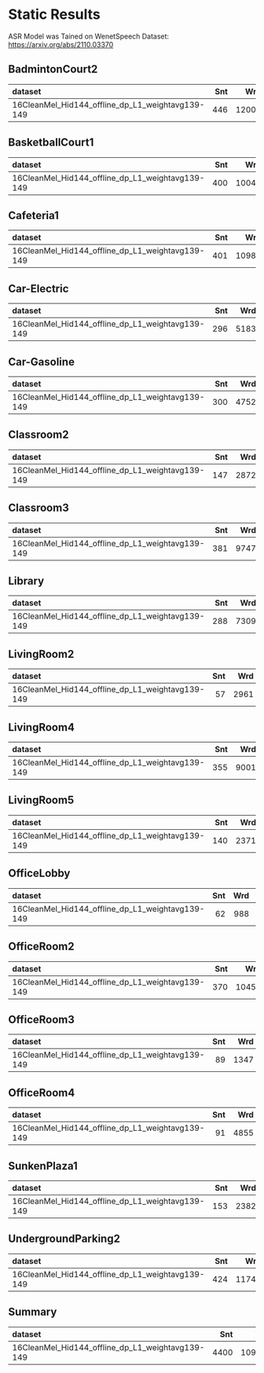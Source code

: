 # Static Results

ASR Model was Tained on WenetSpeech Dataset: https://arxiv.org/abs/2110.03370



## BadmintonCourt2
| dataset                                          |   Snt |   Wrd |   Corr |   Sub |   Del |   Ins |   Err |   S.Err |
|:-------------------------------------------------|------:|------:|-------:|------:|------:|------:|------:|--------:|
| 16CleanMel_Hid144_offline_dp_L1_weightavg139-149 |   446 | 12001 |   71.0 |  17.8 |  11.2 |   1.2 |  30.2 |    81.2 |

## BasketballCourt1
| dataset                                          |   Snt |   Wrd |   Corr |   Sub |   Del |   Ins |   Err |   S.Err |
|:-------------------------------------------------|------:|------:|-------:|------:|------:|------:|------:|--------:|
| 16CleanMel_Hid144_offline_dp_L1_weightavg139-149 |   400 | 10045 |   89.5 |   4.5 |   6.0 |   0.5 |  11.0 |    63.7 |

## Cafeteria1
| dataset                                          |   Snt |   Wrd |   Corr |   Sub |   Del |   Ins |   Err |   S.Err |
|:-------------------------------------------------|------:|------:|-------:|------:|------:|------:|------:|--------:|
| 16CleanMel_Hid144_offline_dp_L1_weightavg139-149 |   401 | 10983 |   70.2 |  21.7 |   8.0 |   1.1 |  30.9 |    88.5 |

## Car-Electric
| dataset                                          |   Snt |   Wrd |   Corr |   Sub |   Del |   Ins |   Err |   S.Err |
|:-------------------------------------------------|------:|------:|-------:|------:|------:|------:|------:|--------:|
| 16CleanMel_Hid144_offline_dp_L1_weightavg139-149 |   296 |  5183 |   93.6 |   5.7 |   0.7 |   0.1 |   6.5 |    38.9 |

## Car-Gasoline
| dataset                                          |   Snt |   Wrd |   Corr |   Sub |   Del |   Ins |   Err |   S.Err |
|:-------------------------------------------------|------:|------:|-------:|------:|------:|------:|------:|--------:|
| 16CleanMel_Hid144_offline_dp_L1_weightavg139-149 |   300 |  4752 |   88.4 |  10.5 |   1.1 |   0.3 |  12.0 |    57.0 |

## Classroom2
| dataset                                          |   Snt |   Wrd |   Corr |   Sub |   Del |   Ins |   Err |   S.Err |
|:-------------------------------------------------|------:|------:|-------:|------:|------:|------:|------:|--------:|
| 16CleanMel_Hid144_offline_dp_L1_weightavg139-149 |   147 |  2872 |   87.8 |   2.1 |  10.2 |   0.1 |  12.3 |    71.4 |

## Classroom3
| dataset                                          |   Snt |   Wrd |   Corr |   Sub |   Del |   Ins |   Err |   S.Err |
|:-------------------------------------------------|------:|------:|-------:|------:|------:|------:|------:|--------:|
| 16CleanMel_Hid144_offline_dp_L1_weightavg139-149 |   381 |  9747 |   90.7 |   5.0 |   4.3 |   0.4 |   9.7 |    64.0 |

## Library
| dataset                                          |   Snt |   Wrd |   Corr |   Sub |   Del |   Ins |   Err |   S.Err |
|:-------------------------------------------------|------:|------:|-------:|------:|------:|------:|------:|--------:|
| 16CleanMel_Hid144_offline_dp_L1_weightavg139-149 |   288 |  7309 |   91.7 |   5.9 |   2.4 |   0.5 |   8.8 |    74.0 |

## LivingRoom2
| dataset                                          |   Snt |   Wrd |   Corr |   Sub |   Del |   Ins |   Err |   S.Err |
|:-------------------------------------------------|------:|------:|-------:|------:|------:|------:|------:|--------:|
| 16CleanMel_Hid144_offline_dp_L1_weightavg139-149 |    57 |  2961 |   85.9 |   5.7 |   8.4 |   0.6 |  14.7 |    96.5 |

## LivingRoom4
| dataset                                          |   Snt |   Wrd |   Corr |   Sub |   Del |   Ins |   Err |   S.Err |
|:-------------------------------------------------|------:|------:|-------:|------:|------:|------:|------:|--------:|
| 16CleanMel_Hid144_offline_dp_L1_weightavg139-149 |   355 |  9001 |   91.9 |   4.3 |   3.8 |   0.5 |   8.6 |    64.2 |

## LivingRoom5
| dataset                                          |   Snt |   Wrd |   Corr |   Sub |   Del |   Ins |   Err |   S.Err |
|:-------------------------------------------------|------:|------:|-------:|------:|------:|------:|------:|--------:|
| 16CleanMel_Hid144_offline_dp_L1_weightavg139-149 |   140 |  2371 |   96.1 |   3.5 |   0.5 |   0.0 |   4.0 |    38.6 |

## OfficeLobby
| dataset                                          |   Snt |   Wrd |   Corr |   Sub |   Del |   Ins |   Err |   S.Err |
|:-------------------------------------------------|------:|------:|-------:|------:|------:|------:|------:|--------:|
| 16CleanMel_Hid144_offline_dp_L1_weightavg139-149 |    62 |   988 |   85.3 |   6.7 |   8.0 |   0.3 |  15.0 |    66.1 |

## OfficeRoom2
| dataset                                          |   Snt |   Wrd |   Corr |   Sub |   Del |   Ins |   Err |   S.Err |
|:-------------------------------------------------|------:|------:|-------:|------:|------:|------:|------:|--------:|
| 16CleanMel_Hid144_offline_dp_L1_weightavg139-149 |   370 | 10459 |   88.7 |   4.9 |   6.5 |   0.5 |  11.8 |    70.3 |

## OfficeRoom3
| dataset                                          |   Snt |   Wrd |   Corr |   Sub |   Del |   Ins |   Err |   S.Err |
|:-------------------------------------------------|------:|------:|-------:|------:|------:|------:|------:|--------:|
| 16CleanMel_Hid144_offline_dp_L1_weightavg139-149 |    89 |  1347 |   94.5 |   5.3 |   0.1 |   0.1 |   5.6 |    44.9 |

## OfficeRoom4
| dataset                                          |   Snt |   Wrd |   Corr |   Sub |   Del |   Ins |   Err |   S.Err |
|:-------------------------------------------------|------:|------:|-------:|------:|------:|------:|------:|--------:|
| 16CleanMel_Hid144_offline_dp_L1_weightavg139-149 |    91 |  4855 |   85.9 |   6.2 |   7.9 |   0.9 |  15.1 |    95.6 |

## SunkenPlaza1
| dataset                                          |   Snt |   Wrd |   Corr |   Sub |   Del |   Ins |   Err |   S.Err |
|:-------------------------------------------------|------:|------:|-------:|------:|------:|------:|------:|--------:|
| 16CleanMel_Hid144_offline_dp_L1_weightavg139-149 |   153 |  2382 |   97.4 |   2.6 |   0.0 |   0.2 |   2.8 |    26.8 |

## UndergroundParking2
| dataset                                          |   Snt |   Wrd |   Corr |   Sub |   Del |   Ins |   Err |   S.Err |
|:-------------------------------------------------|------:|------:|-------:|------:|------:|------:|------:|--------:|
| 16CleanMel_Hid144_offline_dp_L1_weightavg139-149 |   424 | 11745 |   86.1 |   6.6 |   7.3 |   0.6 |  14.5 |    68.6 |

## Summary

| dataset                                          |   Snt |    Wrd |   Corr |   Sub |   Del |   Ins |   Err |   S.Err |
|:-------------------------------------------------|------:|-------:|-------:|------:|------:|------:|------:|--------:|
| 16CleanMel_Hid144_offline_dp_L1_weightavg139-149 |  4400 | 109001 |   85.7 |   8.4 |   5.9 |   0.6 |  14.9 |    66.3 |